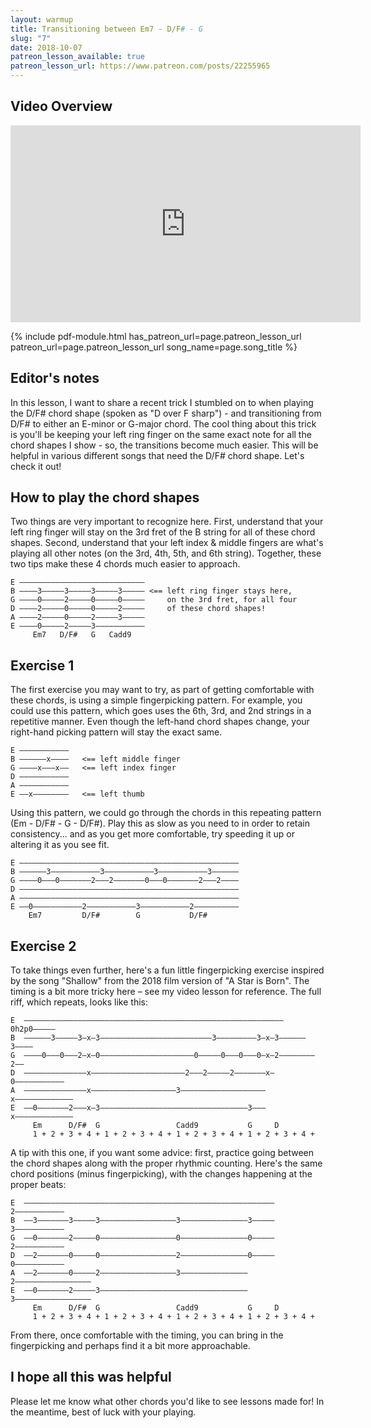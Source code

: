 ```yaml
---
layout: warmup
title: Transitioning between Em7 - D/F# - G
slug: "7"
date: 2018-10-07
patreon_lesson_available: true
patreon_lesson_url: https://www.patreon.com/posts/22255965
---
```


## Video Overview

<iframe width="560" height="315" src="https://www.youtube.com/embed/vRgGDi11AY4?showinfo=0" frameborder="0" allowfullscreen></iframe>

{% include pdf-module.html has_patreon_url=page.patreon_lesson_url patreon_url=page.patreon_lesson_url song_name=page.song_title %}

## Editor's notes

In this lesson, I want to share a recent trick I stumbled on to when playing the D/F# chord shape (spoken as "D over F sharp") - and transitioning from D/F# to either an E-minor or G-major chord. The cool thing about this trick is you'll be keeping your left ring finger on the same exact note for all the chord shapes I show - so, the transitions become much easier. This will be helpful in various different songs that need the D/F# chord shape. Let's check it out!

## How to play the chord shapes

Two things are very important to recognize here. First, understand that your left ring finger will stay on the 3rd fret of the B string for all of these chord shapes. Second, understand that your left index & middle fingers are what's playing all other notes (on the 3rd, 4th, 5th, and 6th string). Together, these two tips make these 4 chords much easier to approach.

    E ––––––––––––––––––––––––––––
    B ––––3–––––3–––––3–––––3––––– <== left ring finger stays here,
    G ––––0–––––2–––––0–––––0–––––     on the 3rd fret, for all four
    D ––––2–––––0–––––0–––––2–––––     of these chord shapes!
    A ––––2–––––0–––––2–––––3–––––
    E ––––0–––––2–––––3–––––––––––
         Em7   D/F#   G   Cadd9

## Exercise 1

The first exercise you may want to try, as part of getting comfortable with these chords, is using a simple fingerpicking pattern. For example, you could use this pattern, which goes uses the 6th, 3rd, and 2nd strings in a repetitive manner. Even though the left-hand chord shapes change, your right-hand picking pattern will stay the exact same.

    E –––––––––––
    B ––––––x––––   <== left middle finger
    G ––––x–––x––   <== left index finger
    D –––––––––––
    A –––––––––––
    E ––x––––––––   <== left thumb

Using this pattern, we could go through the chords in this repeating pattern (Em - D/F# - G - D/F#). Play this as slow as you need to in order to retain consistency... and as you get more comfortable, try speeding it up or altering it as you see fit.

    E –––––––––––––––––––––––––––––––––––––––––––––––––
    B ––––––3–––––––––––3–––––––––––3–––––––––––3––––––
    G ––––0–––0–––––––2–––2–––––––0–––0–––––––2–––2––––
    D –––––––––––––––––––––––––––––––––––––––––––––––––
    A –––––––––––––––––––––––––––––––––––––––––––––––––
    E ––0–––––––––––2–––––––––––3–––––––––––2––––––––––
        Em7         D/F#        G           D/F#

## Exercise 2

To take things even further, here's a fun little fingerpicking exercise inspired by the song "Shallow" from the 2018 film version of "A Star is Born". The timing is a bit more tricky here – see my video lesson for reference. The full riff, which repeats, looks like this:

    E  ––––––––––––––––––––––––––––––––––––––––––––––––––––––––––0h2p0–––––
    B  ––––––3–––––3–x–3–––––––––––––––––––––––––3–––––––––3–x–3––––––3––––
    G  ––––0–––0–––2–x–0–––––––––––––––––––––0–––––0–––0–––0–x–2––––––––2––
    D  ––––––––––––––x–––––––––––––––––––––2–––2–––––2–––––––x–0–––––––––––
    A  ––––––––––––––x–––––––––––––––––––3–––––––––––––––––––x–––––––––––––
    E  ––0–––––––2–––x–3–––––––––––––––––––––––––––––––––3–––x–––––––––––––
         Em      D/F#  G                 Cadd9           G     D
         1 + 2 + 3 + 4 + 1 + 2 + 3 + 4 + 1 + 2 + 3 + 4 + 1 + 2 + 3 + 4 +

A tip with this one, if you want some advice: first, practice going between the chord shapes along with the proper rhythmic counting. Here's the same chord positions (minus fingerpicking), with the changes happening at the proper beats:

    E  ––––––––––––––––––––––––––––––––––––––––––––––––––––––––2–––––––––––
    B  ––3–––––––3–––––3–––––––––––––––––3–––––––––––––––3–––––3–––––––––––
    G  ––0–––––––2–––––0–––––––––––––––––0–––––––––––––––0–––––2–––––––––––
    D  ––2–––––––0–––––0–––––––––––––––––2–––––––––––––––0–––––0–––––––––––
    A  ––2–––––––0–––––2–––––––––––––––––3–––––––––––––––2–––––––––––––––––
    E  ––0–––––––2–––––3–––––––––––––––––––––––––––––––––3–––––––––––––––––
         Em      D/F#  G                 Cadd9           G     D
         1 + 2 + 3 + 4 + 1 + 2 + 3 + 4 + 1 + 2 + 3 + 4 + 1 + 2 + 3 + 4 +

From there, once comfortable with the timing, you can bring in the fingerpicking and perhaps find it a bit more approachable.

## I hope all this was helpful

Please let me know what other chords you'd like to see lessons made for! In the meantime, best of luck with your playing.
